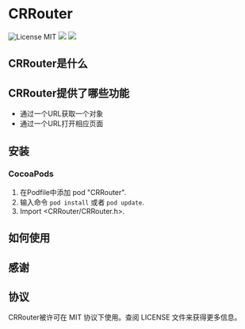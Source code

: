 CRRouter
====

![License MIT](https://img.shields.io/github/license/mashape/apistatus.svg?maxAge=2592000)
![](https://img.shields.io/badge/language-objective-orange.svg)
![](https://img.shields.io/cocoapods/v/CRRouter.svg?style=flat)


## CRRouter是什么

## CRRouter提供了哪些功能

 - 通过一个URL获取一个对象
 - 通过一个URL打开相应页面
 

## 安装
### CocoaPods

1. 在Podfile中添加 pod "CRRouter".
2. 输入命令 `pod install` 或者 `pod update`.
3. Import \<CRRouter/CRRouter.h\>.

## 如何使用

## 感谢
## 协议
CRRouter被许可在 MIT 协议下使用。查阅 LICENSE 文件来获得更多信息。
